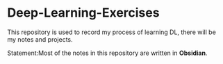# Deep-Learning-Exercises
This repository is used to record my process of learning DL, there will be my notes and projects.  

Statement:Most of the notes in this repository are written in **Obsidian**.

